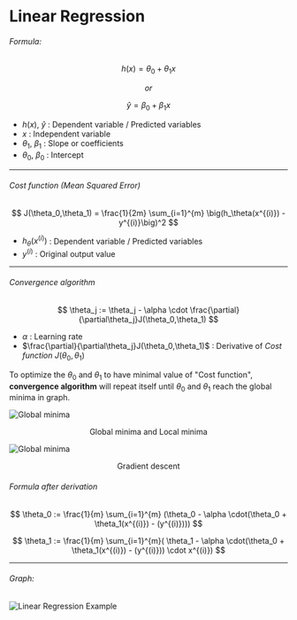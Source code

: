 # Linear Regression

###### Formula:

$$ h(x) = \theta_0 + \theta_1 x $$
<div style="text-align: center;"><i>or</i></div>

$$
\hat{y} = \beta_0 + \beta_1 x
$$

- $h(x)$, $\hat{y}$ : Dependent variable / Predicted variables
- $x$ : Independent variable
- $\theta_1$, $\beta_1$ : Slope or coefficients
- $\theta_0$, $\beta_0$ : Intercept

---

###### Cost function (Mean Squared Error)

$$
J(\theta_0,\theta_1) = \frac{1}{2m} \sum_{i=1}^{m} \big(h_\theta(x^{(i)}) - y^{(i)}\big)^2
$$

- $h_\theta(x^{(i)})$ : Dependent variable / Predicted variables
- $y^{(i)}$ : Original output value

---

###### Convergence algorithm

$$
\theta_j := \theta_j - \alpha \cdot \frac{\partial}{\partial\theta_j}J(\theta_0,\theta_1)
$$

- $\alpha$ : Learning rate
- $\frac{\partial}{\partial\theta_j}J(\theta_0,\theta_1)$ : Derivative of <i>Cost function</i> $J(\theta_0,\theta_1)$

To optimize the $\theta_0$ and $\theta_1$ to have minimal value of "Cost function", <b>convergence algorithm</b> will
repeat itself until
$\theta_0$ and $\theta_1$ reach the global minima in graph.

![Global minima](https://www.i2tutorials.com/wp-content/media/2019/09/Neural-network-32-i2tutorials.png)
<div style="text-align: center;">Global minima and Local minima</div>

![Global minima](https://miro.medium.com/v2/resize:fit:1200/1*lYpF8xJ3TiDoq461I0AcOQ.jpeg)
<div style="text-align: center;">Gradient descent</div>

###### Formula after derivation

$$
\theta_0 := \frac{1}{m} \sum_{i=1}^{m} (\theta_0 - \alpha \cdot(\theta_0 + \theta_1(x^{(i)}) - (y^{(i)})))
$$

$$
\theta_1 := \frac{1}{m} \sum_{i=1}^{m}( \theta_1 - \alpha \cdot(\theta_0 + \theta_1(x^{(i)}) - (y^{(i)})) \cdot x^{(i)})
$$

---

###### Graph:

![Linear Regression Example](https://cdn.analyticsvidhya.com/wp-content/uploads/2024/09/375512-1.webp)
